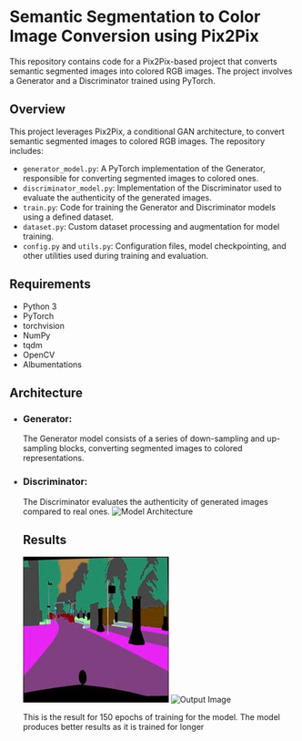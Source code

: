 # Semantic Segmentation to Color Image Conversion using Pix2Pix

This repository contains code for a Pix2Pix-based project that converts semantic segmented images into colored RGB images. The project involves a Generator and a Discriminator trained using PyTorch.

## Overview

This project leverages Pix2Pix, a conditional GAN architecture, to convert semantic segmented images to colored RGB images. The repository includes:

- `generator_model.py`: A PyTorch implementation of the Generator, responsible for converting segmented images to colored ones.
- `discriminator_model.py`: Implementation of the Discriminator used to evaluate the authenticity of the generated images.
- `train.py`: Code for training the Generator and Discriminator models using a defined dataset.
- `dataset.py`: Custom dataset processing and augmentation for model training.
- `config.py` and `utils.py`: Configuration files, model checkpointing, and other utilities used during training and evaluation.

## Requirements

- Python 3
- PyTorch
- torchvision
- NumPy
- tqdm
- OpenCV
- Albumentations

## Architecture
- ### Generator:
  The Generator model consists of a series of down-sampling and up-sampling blocks, converting segmented images to colored representations.
- ### Discriminator:
  The Discriminator evaluates the authenticity of generated images compared to real ones.
  ![Model Architecture](https://www.researchgate.net/publication/332932603/figure/fig2/AS:756127935516673@1557286356523/Data-flow-of-Pix2Pix-in-this-research.jpg)

  ## Results
  ![Input Image](Images/input_150.png)
  ![Output Image](Images/y_gen_150)

  This is the result for 150 epochs of training for the model. The model produces better results as it is trained for longer
